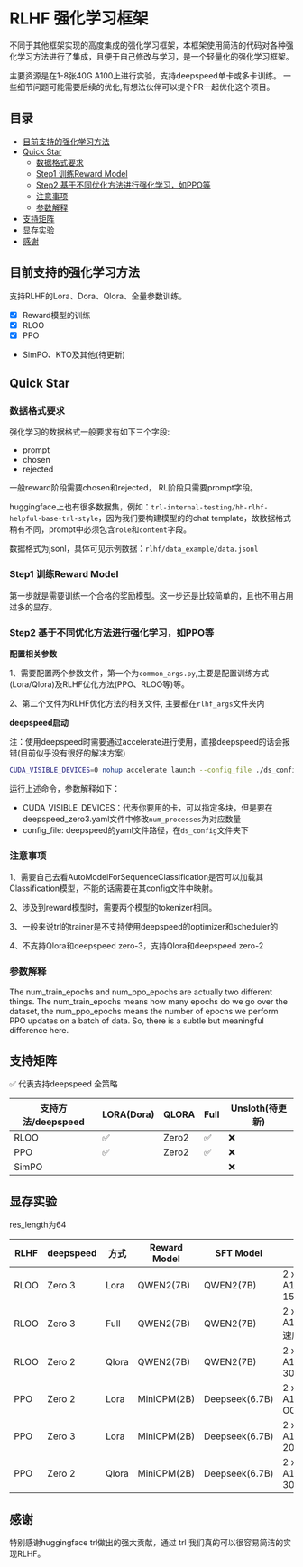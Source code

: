 # RLHF 强化学习框架

不同于其他框架实现的高度集成的强化学习框架，本框架使用简洁的代码对各种强化学习方法进行了集成，且便于自己修改与学习，是一个轻量化的强化学习框架。

主要资源是在1-8张40G A100上进行实验，支持deepspeed单卡或多卡训练。 一些细节问题可能需要后续的优化,有想法伙伴可以提个PR一起优化这个项目。

## 目录

- [目前支持的强化学习方法](#目前支持的强化学习方法)
- [Quick Star](#quick-star)
  - [数据格式要求](#数据格式要求)
  - [Step1 训练Reward Model](#step1-训练reward-model)
  - [Step2 基于不同优化方法进行强化学习，如PPO等](#step2-基于不同优化方法进行强化学习如ppo等)
  - [注意事项](#注意事项)
  - [参数解释](#参数解释)
- [支持矩阵](#支持矩阵)
- [显存实验](#显存实验)
- [感谢](#感谢)


## 目前支持的强化学习方法
支持RLHF的Lora、Dora、Qlora、全量参数训练。

- [x] Reward模型的训练
- [x] RLOO
- [x] PPO
- SimPO、KTO及其他(待更新)



## Quick Star

### 数据格式要求
强化学习的数据格式一般要求有如下三个字段:
- prompt
- chosen
- rejected

一般reward阶段需要chosen和rejected， RL阶段只需要prompt字段。

huggingface上也有很多数据集，例如：```trl-internal-testing/hh-rlhf-helpful-base-trl-style```，因为我们要构建模型的的chat template，故数据格式稍有不同，prompt中必须包含```role```和```content```字段。

数据格式为jsonl，具体可见示例数据：```rlhf/data_example/data.jsonl```

### Step1 训练Reward Model

第一步就是需要训练一个合格的奖励模型。这一步还是比较简单的，且也不用占用过多的显存。


### Step2 基于不同优化方法进行强化学习，如PPO等

**配置相关参数**

1、需要配置两个参数文件，第一个为```common_args.py```,主要是配置训练方式(Lora/Qlora)及RLHF优化方法(PPO、RLOO等)等。

2、第二个文件为RLHF优化方法的相关文件, 主要都在```rlhf_args```文件夹内

**deepspeed启动**

注：使用deepspeed时需要通过accelerate进行使用，直接deepspeed的话会报错(目前似乎没有很好的解决方案)

```bash
CUDA_VISIBLE_DEVICES=0 nohup accelerate launch --config_file ./ds_config/deepspeed_zero3.yaml rlhf_train.py
```
运行上述命令，参数解释如下：
- CUDA_VISIBLE_DEVICES：代表你要用的卡，可以指定多块，但是要在deepspeed_zero3.yaml文件中修改```num_processes```为对应数量
- config_file: deepspeed的yaml文件路径，在```ds_config```文件夹下

### 注意事项
1、需要自己去看AutoModelForSequenceClassification是否可以加载其Classification模型，不能的话需要在其config文件中映射。

2、涉及到reward模型时，需要两个模型的tokenizer相同。

3、一般来说trl的trainer是不支持使用deepspeed的optimizer和scheduler的

4、不支持Qlora和deepspeed zero-3，支持Qlora和deepspeed zero-2



### 参数解释

The num_train_epochs and num_ppo_epochs are actually two different things. The num_train_epochs means how many epochs do we go over the dataset, the num_ppo_epochs means the number of epochs we perform PPO updates on a batch of data. So, there is a subtle but meaningful difference here.



## 支持矩阵
✅ 代表支持deepspeed 全策略

| 支持方法/deepspeed | LORA(Dora) | QLORA | Full | Unsloth(待更新) |
|----------------|------------|-------|------|--------------|
| RLOO           | ✅          | Zero2 | ✅    | ❌            |
| PPO            | ✅          | Zero2 | ✅    | ❌            |
| SimPO          |            |       |      | ❌            |




## 显存实验
res_length为64

| **RLHF** | **deepspeed** | **方式** | **Reward Model** | **SFT Model**  | **显存占用**               |
|----------|---------------|--------|------------------|----------------|------------------------|
| RLOO     | Zero 3        | Lora   | QWEN2(7B)        | QWEN2(7B)      | 2 x A100(40GB): 15~30G |
| RLOO     | Zero 3        | Full   | QWEN2(7B)        | QWEN2(7B)      | 2 x A100(40GB): 速度很慢   |
| RLOO     | Zero 2        | Qlora  | QWEN2(7B)        | QWEN2(7B)      | 2 x A100(40GB): 30~40G |
| PPO      | Zero 2        | Lora   | MiniCPM(2B)      | Deepseek(6.7B) | 2 x A100(40GB): OOM    |
| PPO      | Zero 3        | Lora   | MiniCPM(2B)      | Deepseek(6.7B) | 2 x A100(40GB): 20-25G |
| PPO      | Zero 2        | Qlora  | MiniCPM(2B)      | Deepseek(6.7B) | 2 x A100(40GB): 30G    |




## 感谢

特别感谢huggingface trl做出的强大贡献，通过 trl 我们真的可以很容易简洁的实现RLHF。